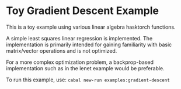 # Toy Gradient Descent Example

This is a toy example using various linear algebra hasktorch functions.

A simple least squares linear regression is implemented.
The implementation is primarily intended for gaining familiarity with basic matrix/vector operations and is not optimized.

For a more complex optimization problem, a backprop-based implementation such as in the lenet example would be preferable.

To run this example, use: `cabal new-run examples:gradient-descent`
